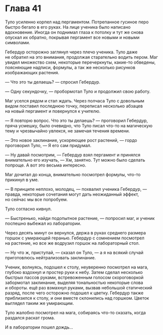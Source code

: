 # Глава 41

Туло усиленно корпел над пергаментом. Потрепанное гусиное перо быстро бегало в его руках. На лице ученика было написано вдохновение. Иногда он поднимал глаза к потолку и тут же снова опускал их обратно, покрывая пергамент все новыми и новыми символами.

Гебердур осторожно заглянул через плечо ученика. Туло даже не обратил на это внимания, продолжая старательно водить пером. Маг увидел множество схем, некоторые перечеркнуты, какие-то обведены, поясняющие надписи, формулы, а так же несколько рисунков изображающих растения.

— Что это ты делаешь? — спросил Гебердур.

— Одну секундочку, — пробормотал Туло и продолжил свою работу.

Маг уселся рядом и стал ждать. Через полчаса Туло с довольным видом поставил последнюю точку, переписал несколько абзацев на новый пергамент и повернулся к учителю.

— Я повторю вопрос. Что это ты делаешь? — проговорил Гебердур, пряча усмешку, было очевидно, что Туло писал что-то на магическую тему и чрезвычайно увлекся, не замечая течения времени.

— Это новое заклинание, ускоряющее рост растений, — гордо проговорил Туло, — Я его сам придумал.

— Ну давай посмотрим, — Гебердур взял пергамент и принялся внимательно его изучать, — Хм, занятно. Тут можно было сделать попроще. А вот это весьма интересно.

Маг дочитал до конца, внимательно посмотрел формулы, что-то прикинул в уме.

— В принципе неплохо, молодец, — похвалил ученика Гебердур, — правда, некоторые сочетания могут дать неожиданный эффект, но сейчас мы все попробуем.

Туло согласно кивнул.

— Быстренько, найди подопытное растение, — попросил маг, и ученик поспешно выбежал из лаборатории.

Через десять минут он вернулся, держа в руках среднего размера горшок с умирающей геранью. Гебердур с сомнением посмотрел на растение, но все же водрузил горшок на лабораторный стол.

— Ну что ж, приступай, — сказал он Туло, — а я на всякий случай приготовлюсь нейтрализовать заклинание.

Ученик, волнуясь, подошел к столу, неуверенно посмотрел на мага, глубоко вздохнул и простер руки к небу. Затем сделал несколько быстрых пассов руками, встревоженным голосом скороговоркой забормотал заклинание, выделяя тональностью некоторые слова и обороты. ещё раз взмахнул руками, вызвав небольшой статический разряд, после чего осторожно подошел к цветку. Гебердур также приблизился к столу, и они вместе склонились над горшком. Цветок выглядел таким же умирающим.

Туло жалобно посмотрел на мага, собираясь что-то сказать, когда раздался раскат грома.

И в лаборатории пошел дождь...

